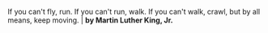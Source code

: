 If you can't fly, run. If you can't run, walk. If you can't walk, crawl, but by all means, keep moving. | **by Martin Luther King, Jr.**